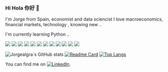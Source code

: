 ### Hi Hola 你好 👋

I'm Jorge from Spain, economist and data sciencist 
I love macroeconomics, financial markets, technology , knowing new ..

I'm currently learning Python ..

<!--
**Jorgealgra/Jorgealgra** is a ✨ _special_ ✨ repository because its `README.md` (this file) appears on your GitHub profile.

Here are some ideas to get you started:

- 🔭 I’m currently working on ...
- 🌱 I’m currently learning ...
- 👯 I’m looking to collaborate on ...
- 🤔 I’m looking for help with ...
- 💬 Ask me about ...
- 📫 How to reach me: ...
- 😄 Pronouns: ...
- ⚡ Fun fact: ...
-->

<!--[![Header](https://raw.githubusercontent.com/MartinHeinz/<OWNER>/<OWNER>/readme_header.png "Header")](https://some-url.dev/)
-->

![](https://img.shields.io/badge/Code-PostgreSQL-informational?style=flat&logo=python&logoColor=white&color=FF8000&labelColor=black)
![](https://img.shields.io/badge/Tools-PostgreSQL-informational?style=flat&logo=PostgreSQL&logoColor=white&color=2bbc8a)
![](https://img.shields.io/badge/<Tools>-<PostgreSQL>-informational?style=flat&logo=<LOGO_NAME>&logoColor=white&color=2bbc8a)
![](https://img.shields.io/badge/<Tools>-<PostgreSQL>-informational?style=flat&logo=<LOGO_NAME>&logoColor=white&color=2bbc8a)
![](https://img.shields.io/badge/<Tools>-<PostgreSQL>-informational?style=flat&logo=<LOGO_NAME>&logoColor=white&color=2bbc8a)
![](https://img.shields.io/badge/<Tools>-<PostgreSQL>-informational?style=flat&logo=<LOGO_NAME>&logoColor=white&color=2bbc8a)
![](https://img.shields.io/badge/<Tools>-<PostgreSQL>-informational?style=flat&logo=<LOGO_NAME>&logoColor=white&color=2bbc8a)
![](https://img.shields.io/badge/<Tools>-<PostgreSQL>-informational?style=flat&logo=<LOGO_NAME>&logoColor=white&color=2bbc8a)
![](https://img.shields.io/badge/<Tools>-<PostgreSQL>-informational?style=flat&logo=<LOGO_NAME>&logoColor=white&color=2bbc8a)
![](https://img.shields.io/badge/<Tools>-<PostgreSQL>-informational?style=flat&logo=<LOGO_NAME>&logoColor=white&color=2bbc8a)
![](https://img.shields.io/badge/<Tools>-<PostgreSQL>-informational?style=flat&logo=<LOGO_NAME>&logoColor=white&color=2bbc8a)
![](https://img.shields.io/badge/<Tools>-<PostgreSQL>-informational?style=flat&logo=<LOGO_NAME>&logoColor=white&color=2bbc8a)

![Jorgealgra´s GitHub stats](https://github-readme-stats.vercel.app/api?username=Jorgealgra&show_icons=true&theme=vision-friendly-dark)
[![Readme Card](https://github-readme-stats.vercel.app/api/pin/?username=Jorgealgra&repo=Jorgealgra&theme=vision-friendly-dark)](https://github.com/Jorgealgra/Jorgealgra)
[![Top Langs](https://github-readme-stats.vercel.app/api/top-langs/?username=Jorgealgra&layout=compact&theme=vision-friendly-dark)](https://github.com/Jorgealgra/Jorgealgra)

<!-- Actual text -->

You can find me on [![LinkedIn][1.2]][1].

<!-- Icons -->

[1.2]: https://raw.githubusercontent.com/MartinHeinz/MartinHeinz/master/linkedin-3-16.png (LinkedIn icon without padding)

<!-- Links to your social media accounts -->

[1]: https://www.linkedin.com/in/Jorgealgra/
